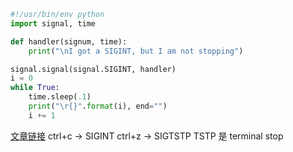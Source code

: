 ```python
#!/usr/bin/env python
import signal, time

def handler(signum, time):
    print("\nI got a SIGINT, but I am not stopping")

signal.signal(signal.SIGINT, handler)
i = 0
while True:
    time.sleep(.1)
    print("\r{}".format(i), end="")
    i += 1
```

[文章链接](https://missing-semester-cn.github.io/2020/command-line/)
ctrl+c -> SIGINT
ctrl+z -> SIGTSTP 
TSTP 是 terminal stop
  